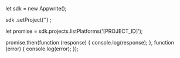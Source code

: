 let sdk = new Appwrite();

sdk
    .setProject('')
;

let promise = sdk.projects.listPlatforms('[PROJECT_ID]');

promise.then(function (response) {
    console.log(response);
}, function (error) {
    console.log(error);
});